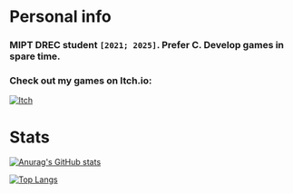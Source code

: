 # Personal info

### MIPT DREC student `[2021; 2025]`. Prefer C. Develop games in spare time.

### Check out my games on Itch.io:
[![Itch](https://img.shields.io/badge/-Itch.io-090909?style=for-the-badge&logo=Itch.io&logoColor=blueviolet)](https://froggy-chair.itch.io)

# Stats

[![Anurag's GitHub stats](https://github-readme-stats.vercel.app/api?username=k-kashapov&show_icons=true&theme=swift)](https://github.com/anuraghazra/github-readme-stats)

[![Top Langs](https://github-readme-stats.vercel.app/api/top-langs/?username=k-kashapov&theme=swift&layout=compact)](https://github.com/anuraghazra/github-readme-stats)

<!--
**k-kashapov/k-kashapov** is a ✨ _special_ ✨ repository because its `README.md` (this file) appears on your GitHub profile.

Here are some ideas to get you started:

- 🔭 I’m currently working on ...
- 🌱 I’m currently learning ...
- 👯 I’m looking to collaborate on ...
- 🤔 I’m looking for help with ...
- 💬 Ask me about ...
- 📫 How to reach me: ...
- 😄 Pronouns: ...
- ⚡ Fun fact: ...
-->
